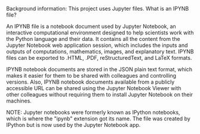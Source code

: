 Background information: This project uses Jupyter files. What is an IPYNB file?

An IPYNB file is a notebook document used by Jupyter Notebook, an interactive computational environment designed to help scientists work with the Python language and their data. It contains all the content from the Jupyter Notebook web application session, which includes the inputs and outputs of computations, mathematics, images, and explanatory text. IPYNB files can be exported to .HTML, .PDF, reStructuredText, and LaTeX formats.

IPYNB notebook documents are stored in the JSON plain text format, which makes it easier for them to be shared with colleagues and controlling versions. Also, IPYNB notebook documents available from a publicly accessible URL can be shared using the Jupyter Notebook Viewer with other colleagues without requiring them to install Jupyter Notebook on their machines.

NOTE: Jupyter notebooks were formerly known as IPython notebooks, which is where the "ipynb" extension got its name. The file was created by IPython but is now used by the Jupyter Notebook app.
